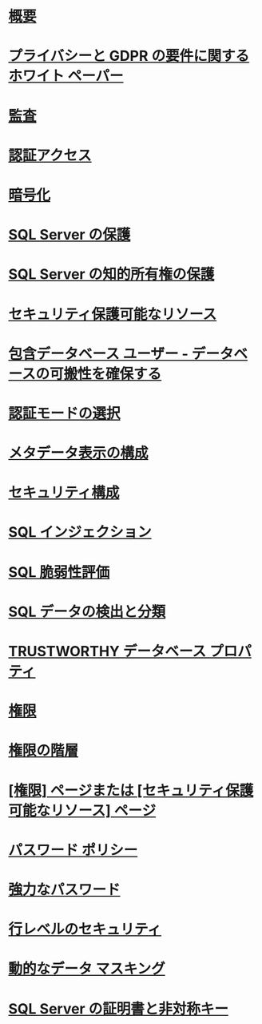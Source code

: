 # [概要](security-center-for-sql-server-database-engine-and-azure-sql-database.md)  
# [プライバシーと GDPR の要件に関するホワイト ペーパー](microsoft-sql-and-the-gdpr-requirements.md) 
# [監査](../../relational-databases/security/auditing/sql-server-audit-database-engine.md)
# [認証アクセス](../../relational-databases/security/authentication-access/getting-started-with-database-engine-permissions.md)
# [暗号化](../../relational-databases/security/encryption/sql-server-encryption.md)
# [SQL Server の保護](securing-sql-server.md)  
# [SQL Server の知的所有権の保護](protecting-your-sql-server-intellectual-property.md)  
# [セキュリティ保護可能なリソース](securables.md)  
# [包含データベース ユーザー - データベースの可搬性を確保する](contained-database-users-making-your-database-portable.md)  
# [認証モードの選択](choose-an-authentication-mode.md)  
# [メタデータ表示の構成](metadata-visibility-configuration.md)  
# [セキュリティ構成](surface-area-configuration.md)  
# [SQL インジェクション](sql-injection.md)
# [SQL 脆弱性評価](sql-vulnerability-assessment.md)  
# [SQL データの検出と分類](sql-data-discovery-and-classification.md)  
# [TRUSTWORTHY データベース プロパティ](trustworthy-database-property.md)  
# [権限](permissions-database-engine.md)  
# [権限の階層](permissions-hierarchy-database-engine.md)  
# [[権限] ページまたは [セキュリティ保護可能なリソース] ページ](permissions-or-securables-page.md)  
# [パスワード ポリシー](password-policy.md)  
# [強力なパスワード](strong-passwords.md)  
# [行レベルのセキュリティ](row-level-security.md)  
# [動的なデータ マスキング](dynamic-data-masking.md)  
# [SQL Server の証明書と非対称キー](sql-server-certificates-and-asymmetric-keys.md)  
